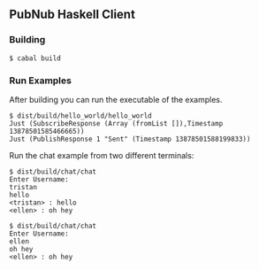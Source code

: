 ## PubNub Haskell Client

### Building

```
$ cabal build
```

### Run Examples

After building you can run the executable of the examples.

```
$ dist/build/hello_world/hello_world
Just (SubscribeResponse (Array (fromList []),Timestamp 13878501585466665))
Just (PublishResponse 1 "Sent" (Timestamp 13878501588199833))
```

Run the chat example from two different terminals:

```
$ dist/build/chat/chat
Enter Username:
tristan
hello
<tristan> : hello
<ellen> : oh hey
```

```
$ dist/build/chat/chat
Enter Username:
ellen
oh hey
<ellen> : oh hey
```
